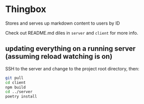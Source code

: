# Thingbox

Stores and serves up markdown content to users by ID

Check out README.md diles in `server` and `client` for more info.


## updating everything on a running server (assuming reload watching is on)

SSH to the server and change to the project root directory, then:

```bash
git pull
cd client
npm build
cd ../server
poetry install
```
